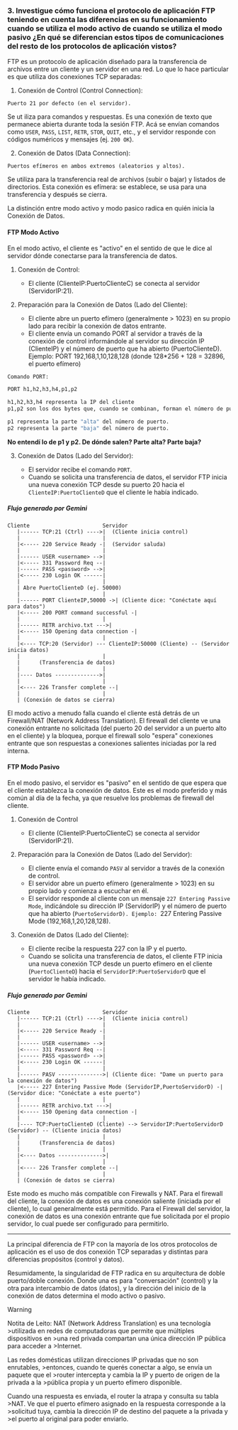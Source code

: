 ### 3. Investigue cómo funciona el protocolo de aplicación FTP teniendo en cuenta las diferencias en su funcionamiento cuando se utiliza el modo activo de cuando se utiliza el modo pasivo ¿En qué se diferencian estos tipos de comunicaciones del resto de los protocolos de aplicación vistos?

FTP es un protocolo de aplicación diseñado para la transferencia de archivos entre un cliente y un servidor en una red. Lo que lo hace particular es que utiliza dos conexiones TCP separadas:

1) Conexión de Control (Control Connection): 

```Puerto 21 por defecto (en el servidor).```

Se ut iliza para comandos y respuestas. Es una conexión de texto que permanece abierta durante toda la sesión FTP. Acá se envían comandos como ```USER```, ```PASS```, ```LIST```, ```RETR```, ```STOR```, ```QUIT```, etc., y el servidor responde con códigos numéricos y mensajes (ej. ```200 OK```).

2) Conexión de Datos (Data Connection):

```Puertos efímeros en ambos extremos (aleatorios y altos).```

Se utiliza para la transferencia real de archivos (subir o bajar) y listados de directorios. Esta conexión es efímera: se establece, se usa para una transferencia y después se cierra.

La distinción entre modo activo y modo pasico radica en quién inicia la Conexión de Datos.

#### FTP Modo Activo

En el modo activo, el cliente es "activo" en el sentido de que le dice al servidor dónde conectarse para la transferencia de datos.

1) Conexión de Control:

    - El cliente (ClienteIP:PuertoClienteC) se conecta al servidor (ServidorIP:21).

2) Preparación para la Conexión de Datos (Lado del Cliente):

    - El cliente abre un puerto efímero (generalmente > 1023) en su propio lado para recibir la conexión de datos entrante.
    - El cliente envía un comando PORT al servidor a través de la conexión de control informándole al servidor su dirección IP (ClienteIP) y el número de puerto que ha abierto (PuertoClienteD). Ejemplo: PORT 192,168,1,10,128,128 (donde 128*256 + 128 = 32896, el puerto efímero)

```bash
Comando PORT:

PORT h1,h2,h3,h4,p1,p2

h1,h2,h3,h4 representa la IP del cliente
p1,p2 son los dos bytes que, cuando se combinan, forman el número de puerto que el cliente ha abierto para la conexión de datos.

p1 representa la parte "alta" del número de puerto.
p2 representa la parte "baja" del número de puerto.
```

**No entendí lo de p1 y p2. De dónde salen? Parte alta? Parte baja?**

3) Conexión de Datos (Lado del Servidor):

    - El servidor recibe el comando ```PORT```.
    - Cuando se solicita una transferencia de datos, el servidor FTP inicia una nueva conexión TCP desde su puerto 20 hacia el ```ClienteIP:PuertoClienteD``` que el cliente le había indicado.

##### Flujo generado por Gemini

```
Cliente                       Servidor
   |------ TCP:21 (Ctrl) ---->|  (Cliente inicia control)
   |                          |
   |<----- 220 Service Ready -|  (Servidor saluda)
   |                          |
   |------ USER <username> -->|
   |<----- 331 Password Req --|
   |------ PASS <password> -->|
   |<----- 230 Login OK ------|
   |                          |
   | Abre PuertoClienteD (ej. 50000)
   |                          |
   |------ PORT ClienteIP,50000 ->| (Cliente dice: "Conéctate aquí para datos")
   |<----- 200 PORT command successful -|
   |                          |
   |------ RETR archivo.txt --->|
   |<----- 150 Opening data connection -|
   |                          |
   |<---- TCP:20 (Servidor) --- ClienteIP:50000 (Cliente) -- (Servidor inicia datos)
   |                          |
   |      (Transferencia de datos)
   |                          |
   |---- Datos -------------->|
   |                          |
   |<---- 226 Transfer complete --|
   |                          |
   | (Conexión de datos se cierra)
```

El modo activo a menudo falla cuando el cliente está detrás de un Firewall/NAT (Network Address Translation). El firewall del cliente ve una conexión entrante no solicitada (del puerto 20 del servidor a un puerto alto en el cliente) y la bloquea, porque el firewall solo "espera" conexiones entrante que son respuestas a conexiones salientes iniciadas por la red interna.

#### FTP Modo Pasivo

En el modo pasivo, el servidor es "pasivo" en el sentido de que espera que el cliente establezca la conexión de datos. Este es el modo preferido y más común al día de la fecha, ya que resuelve los problemas de firewall del cliente.

1) Conexión de Control

    - El cliente (ClienteIP:PuertoClienteC) se conecta al servidor (ServidorIP:21).

2) Preparación para la Conexión de Datos (Lado del Servidor):

    - El cliente envía el comando ```PASV``` al servidor a través de la conexión de control.
    - El servidor abre un puerto efímero (generalmente > 1023) en su propio lado y comienza a escuchar en él.
    - El servidor responde al cliente con un mensaje ```227 Entering Passive Mode```, indicándole su dirección IP (ServidorIP) y el número de puerto que ha abierto (```PuertoServidorD). Ejemplo: ```227 Entering Passive Mode (192,168,1,20,128,128).

3) Conexión de Datos (Lado del Cliente):

    - El cliente recibe la respuesta 227 con la IP y el puerto.
    - Cuando se solicita una transferencia de datos, el cliente FTP inicia una nueva conexión TCP desde un puerto efímero en el cliente (```PuertoClienteD```) hacia el ```ServidorIP:PuertoServidorD``` que el servidor le había indicado.


##### Flujo generado por Gemini

```
Cliente                       Servidor
   |------ TCP:21 (Ctrl) ---->|  (Cliente inicia control)
   |                          |
   |<----- 220 Service Ready -|
   |                          |
   |------ USER <username> -->|
   |<----- 331 Password Req --|
   |------ PASS <password> -->|
   |<----- 230 Login OK ------|
   |                          |
   |------ PASV -------------->| (Cliente dice: "Dame un puerto para la conexión de datos")
   |<----- 227 Entering Passive Mode (ServidorIP,PuertoServidorD) -| (Servidor dice: "Conéctate a este puerto")
   |                          |
   |------ RETR archivo.txt --->|
   |<----- 150 Opening data connection -|
   |                          |
   |---- TCP:PuertoClienteD (Cliente) --> ServidorIP:PuertoServidorD (Servidor) -- (Cliente inicia datos)
   |                          |
   |      (Transferencia de datos)
   |                          |
   |<---- Datos -------------->|
   |                          |
   |<---- 226 Transfer complete --|
   |                          |
   | (Conexión de datos se cierra)
```

Este modo es mucho más compatible con Firewalls y NAT. Para el firewall del cliente, la conexión de datos es una conexión saliente (iniciada por el cliente), lo cual generalmente está permitido. Para el Firewall del servidor, la conexión de datos es una conexión entrante que fue solicitada por el propio servidor, lo cual puede ser configurado para permitirlo.

<hr>

La principal diferencia de FTP con la mayoría de los otros protocolos de aplicación es el uso de dos conexión TCP separadas y distintas para diferencias propósitos (control y datos).

Resumidamente, la singularidad de FTP radica en su arquitectura de doble puerto/doble conexión. Donde una es para "conversación" (control) y la otra para intercambio de datos (datos), y la dirección del inicio de la conexión de datos determina el modo activo o pasivo.

>[!warning]
>Notita de Leito: NAT (Network Address Translation) es una tecnología >utilizada en redes de computadoras que permite que múltiples dispositivos en >una red privada compartan una única dirección IP pública para acceder a >Internet.
>
>Las redes domésticas utilizan direcciones IP privadas que no son enrutables, >entonces, cuando te querés conectar a algo, se envía un paquete que el >router intercepta y cambia la IP y puerto de origen de la privada a la >pública propia y un puerto efímero disponible.
>
>Cuando una respuesta es enviada, el router la atrapa y consulta su tabla >NAT. Ve que el puerto efímero asignado en la respuesta corresponde a la >solicitud tuya, cambia la dirección IP de destino del paquete a la privada y >el puerto al original para poder enviarlo.